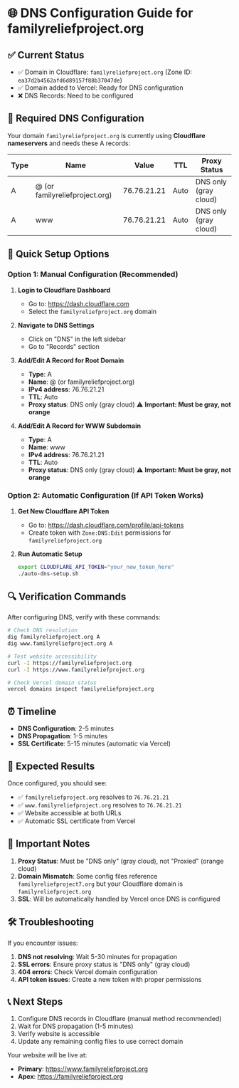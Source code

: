 # 🌐 DNS Configuration Guide for familyreliefproject.org

## ✅ Current Status
- ✅ Domain in Cloudflare: `familyreliefproject.org` (Zone ID: `ea37d2b4562afd6d89157f88b37047de`)
- ✅ Domain added to Vercel: Ready for DNS configuration
- ❌ DNS Records: Need to be configured

## 🎯 Required DNS Configuration

Your domain `familyreliefproject.org` is currently using **Cloudflare nameservers** and needs these A records:

| Type | Name | Value | TTL | Proxy Status |
|------|------|-------|-----|--------------|
| A | @ (or familyreliefproject.org) | 76.76.21.21 | Auto | DNS only (gray cloud) |
| A | www | 76.76.21.21 | Auto | DNS only (gray cloud) |

## 🚀 Quick Setup Options

### Option 1: Manual Configuration (Recommended)

1. **Login to Cloudflare Dashboard**
   - Go to: https://dash.cloudflare.com
   - Select the `familyreliefproject.org` domain

2. **Navigate to DNS Settings**
   - Click on "DNS" in the left sidebar
   - Go to "Records" section

3. **Add/Edit A Record for Root Domain**
   - **Type**: A
   - **Name**: @ (or familyreliefproject.org)
   - **IPv4 address**: 76.76.21.21
   - **TTL**: Auto
   - **Proxy status**: DNS only (gray cloud) ⚠️ **Important: Must be gray, not orange**

4. **Add/Edit A Record for WWW Subdomain**
   - **Type**: A
   - **Name**: www
   - **IPv4 address**: 76.76.21.21
   - **TTL**: Auto
   - **Proxy status**: DNS only (gray cloud) ⚠️ **Important: Must be gray, not orange**

### Option 2: Automatic Configuration (If API Token Works)

1. **Get New Cloudflare API Token**
   - Go to: https://dash.cloudflare.com/profile/api-tokens
   - Create token with `Zone:DNS:Edit` permissions for `familyreliefproject.org`

2. **Run Automatic Setup**
   ```bash
   export CLOUDFLARE_API_TOKEN="your_new_token_here"
   ./auto-dns-setup.sh
   ```

## 🔍 Verification Commands

After configuring DNS, verify with these commands:

```bash
# Check DNS resolution
dig familyreliefproject.org A
dig www.familyreliefproject.org A

# Test website accessibility
curl -I https://familyreliefproject.org
curl -I https://www.familyreliefproject.org

# Check Vercel domain status
vercel domains inspect familyreliefproject.org
```

## ⏰ Timeline

- **DNS Configuration**: 2-5 minutes
- **DNS Propagation**: 1-5 minutes
- **SSL Certificate**: 5-15 minutes (automatic via Vercel)

## 🎯 Expected Results

Once configured, you should see:
- ✅ `familyreliefproject.org` resolves to `76.76.21.21`
- ✅ `www.familyreliefproject.org` resolves to `76.76.21.21`
- ✅ Website accessible at both URLs
- ✅ Automatic SSL certificate from Vercel

## 🚨 Important Notes

1. **Proxy Status**: Must be "DNS only" (gray cloud), not "Proxied" (orange cloud)
2. **Domain Mismatch**: Some config files reference `familyreliefproject7.org` but your Cloudflare domain is `familyreliefproject.org`
3. **SSL**: Will be automatically handled by Vercel once DNS is configured

## 🛠️ Troubleshooting

If you encounter issues:

1. **DNS not resolving**: Wait 5-30 minutes for propagation
2. **SSL errors**: Ensure proxy status is "DNS only" (gray cloud)
3. **404 errors**: Check Vercel domain configuration
4. **API token issues**: Create a new token with proper permissions

## 📞 Next Steps

1. Configure DNS records in Cloudflare (manual method recommended)
2. Wait for DNS propagation (1-5 minutes)
3. Verify website is accessible
4. Update any remaining config files to use correct domain

Your website will be live at:
- **Primary**: https://www.familyreliefproject.org
- **Apex**: https://familyreliefproject.org